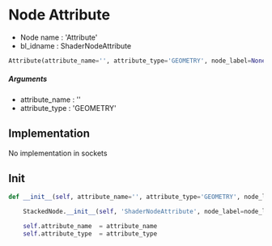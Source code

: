 # Node Attribute

- Node name : 'Attribute'
- bl_idname : ShaderNodeAttribute


``` python
Attribute(attribute_name='', attribute_type='GEOMETRY', node_label=None, node_color=None)
```
##### Arguments

- attribute_name : ''
- attribute_type : 'GEOMETRY'

## Implementation

No implementation in sockets

## Init

``` python
def __init__(self, attribute_name='', attribute_type='GEOMETRY', node_label=None, node_color=None):

    StackedNode.__init__(self, 'ShaderNodeAttribute', node_label=node_label, node_color=node_color)

    self.attribute_name  = attribute_name
    self.attribute_type  = attribute_type
```
